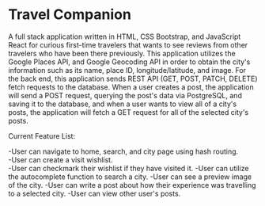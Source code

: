 # Travel Companion

A full stack application written in HTML, CSS Bootstrap, and JavaScript React for curious first-time travelers that wants to see reviews from other travelers who have been there previously. This application utilizes the Google Places API, and Google Geocoding API in order to obtain the city's information such as its name, place ID, longitude/latitude, and image. For the back end, this application sends REST API (GET, POST, PATCH, DELETE) fetch requests to the database. When a user creates a post, the application will send a POST request, querying the post's data via PostgreSQL, and saving it to the database, and when a user wants to view all of a city's posts, the application will fetch a GET request for all of the selected city's posts.

Current Feature List:

-User can navigate to home, search, and city page using hash routing.<br />
-User can create a visit wishlist.<br />
-User can checkmark their wishlist if they have visited it.
-User can utilize the autocomplete function to search a city.
-User can see a preview image of the city.
-User can write a post about how their experience was travelling to a selected city.
-User can view other user's posts.
